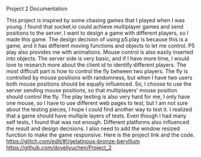 Project 2 Documentation

This project is inspired by some chasing games that I played when I was young. I found that socket.io could achieve multiplayer games and send positions to the server. I want to design a game with different players, so I made this game.
The design decision of using p5.play is because this is a game, and it has different moving functions and objects to let me control. P5 play also provides me with animations. Mouse control is also easily inserted into objects. The server side is very basic, and if I have more time, I would love to research more about the client id to identify different players.
The most difficult part is how to control the fly between two players. The fly is controlled by mouse positions with randomness, but when I have two users both mouse positions should be equally influenced. So, I choose to use the server sending mouse positions, so that multiplayers' mouse position should control the fly. The play testing is also very hard for me, I only have one mouse, so I have to use different web pages to test, but I am not sure about the testing pieces, I hope I could find another way to test it. 
I realized that a game should have multiple layers of tests. Even though I had many self tests, I found that was not enough. Different platforms also influenced the result and design decisions. I also need to add the window resized function to make the game responsive. 
Here is the project link and the code. https://glitch.com/edit/#!/gelatinous-bronze-beryllium
https://github.com/doveliyuchen/Project_2



